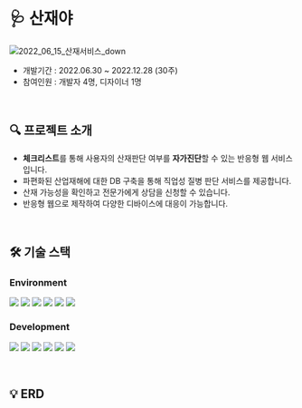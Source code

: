 # 🩺 산재야

![2022_06_15_산재서비스_down](https://github.com/Shye-Seo/sanjaeya/assets/93040911/268931e5-913e-4016-9764-c9b3ba9936fd)

* 개발기간 : 2022.06.30 ~ 2022.12.28 (30주)
* 참여인원 : 개발자 4명, 디자이너 1명

<br>

## 🔍 프로젝트 소개
- **체크리스트**를 통해 사용자의 산재판단 여부를 **자가진단**할 수 있는 반응형 웹 서비스입니다.
- 파편화된 산업재해에 대한 DB 구축을 통해 직업성 질병 판단 서비스를 제공합니다.
- 산재 가능성을 확인하고 전문가에게 상담을 신청할 수 있습니다.
- 반응형 웹으로 제작하여 다양한 디바이스에 대응이 가능합니다.

<br>

## 🛠 기술 스택
### Environment
<picture><img src="https://img.shields.io/badge/Eclipse IDE-2C2255?style=for-the-badge&logo=Eclipse IDE&logoColor=white"></picture> <picture><img src="https://img.shields.io/badge/mysql-4479A1?style=for-the-badge&logo=mysql&logoColor=white"></picture> <picture><img src="https://img.shields.io/badge/apache tomcat-F8DC75?style=for-the-badge&logo=apachetomcat&logoColor=white"></picture> <picture><img src="https://img.shields.io/badge/amazonaws-232F3E?style=for-the-badge&logo=amazonaws&logoColor=white"></picture> <picture><img src="https://img.shields.io/badge/git-F05032?style=for-the-badge&logo=git&logoColor=white"></picture> <picture><img src="https://img.shields.io/badge/github-181717?style=for-the-badge&logo=github&logoColor=white"></picture>


### Development
<picture><img src="https://img.shields.io/badge/Spring-6DB33F?style=for-the-badge&logo=Spring&logoColor=white"></picture> <picture><img src="https://img.shields.io/badge/java-007396?style=for-the-badge&logo=openjdk&logoColor=white"></picture> <picture><img src="https://img.shields.io/badge/javascript-F7DF1E?style=for-the-badge&logo=javascript&logoColor=white"></picture> <picture><img src="https://img.shields.io/badge/jquery-0769AD?style=for-the-badge&logo=jquery&logoColor=white"></picture> <picture><img src="https://img.shields.io/badge/html5-E34F26?style=for-the-badge&logo=html5&logoColor=white"></picture> <picture><img src="https://img.shields.io/badge/css-1572B6?style=for-the-badge&logo=css3&logoColor=white"></picture>

<br>

## 💡 ERD 

<br>


